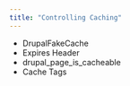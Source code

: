 ```yaml
---
title: "Controlling Caching"
---
```


* DrupalFakeCache
* Expires Header
* drupal_page_is_cacheable
* Cache Tags

<!--
There are many times when the all or nothing nature of page caching and the invalidation system can be very undesirable. There are several techniques that can allow developers more fine grained control of caching.

The DrupalFakeCache class can be substituted in as the cache class of choice when rendering a page that should never get cached internally to Drupal.

Setting the expires header implicitly controls the lifetime of a page in the page cache (it is otherwise considered infinite until a cache clearing event happens). Note that doing this can have ripple effects due to browser caching and webkit based browsers have the following but https://bugs.webkit.org/show_bug.cgi?id=71509

Calling drupal_page_is_cacheable with a false argument will also keep a page from being cached internally to Drupal, but will also keep it out of external caches as well.

Cache Tags?
-->